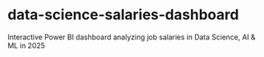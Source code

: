 # data-science-salaries-dashboard
Interactive Power BI dashboard analyzing job salaries in Data Science, AI &amp; ML in 2025
